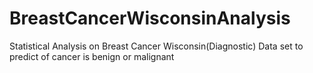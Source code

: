 # BreastCancerWisconsinAnalysis
Statistical Analysis on Breast Cancer Wisconsin(Diagnostic) Data set to predict of cancer is benign or malignant
